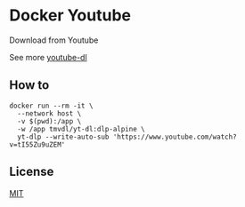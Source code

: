 # Docker Youtube

Download from Youtube

See more [youtube-dl](https://github.com/ytdl-org/youtube-dl)

## How to

```
docker run --rm -it \
  --network host \
  -v $(pwd):/app \
  -w /app tmvdl/yt-dl:dlp-alpine \
  yt-dlp --write-auto-sub 'https://www.youtube.com/watch?v=tI55Zu9uZEM'
```

## License

[MIT](./LICENSE)
